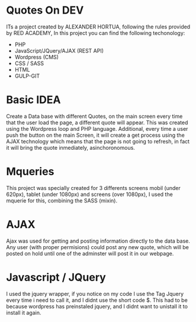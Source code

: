 # Quotes On DEV 
ITs a project created by ALEXANDER HORTUA, following the rules provided by RED ACADEMY, In this project you can find the following techonology:

* PHP
* JavaScript/JQuery/AJAX (REST API)
* Wordpress (CMS)
* CSS / SASS
* HTML 
* GULP-GIT

# Basic IDEA

Create a Data base with different Quotes, on the main screen every time that the user load the page, a different quote will appear. This was created using the 
Wordpress loop and PHP language. Additional, every time a user push the button on the main Screen, it will create a get process using the AJAX
technology which means that the page is not going to refresh, in fact it will bring the quote inmediately, asinchoronomous. 

# Mqueries  

This project was specially created for 3 differents screens mobil (under 620px), tablet (under 1080px) and screens (over 1080px), I used the 
mquerie for this, combining the SASS (mixin). 

# AJAX

Ajax was used for getting and posting information directly to the data base. Any user (with proper permisions) could post any new quote,
which will be posted on hold until one of the adminster will post it in our webpage. 

# Javascript / JQuery

I used the jquery wrapper, if you notice on my code I use the Tag Jquery every time i need to call it, and I didnt use the short code $. This 
had to be  because wordpress has preinstaled jquery, and I didnt want to unistall it to install it again. 


